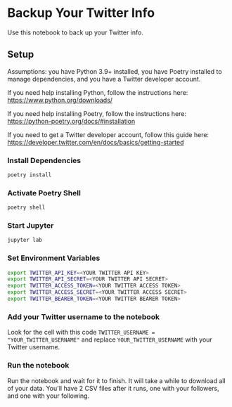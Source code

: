 # Backup Your Twitter Info
Use this notebook to back up your Twitter info. 

## Setup
Assumptions: you have Python 3.9+ installed, you have Poetry installed to manage dependencies, and you have a Twitter developer account.

If you need help installing Python, follow the instructions here: https://www.python.org/downloads/

If you need help installing Poetry, follow the instructions here: https://python-poetry.org/docs/#installation

If you need to get a Twitter developer account, follow this guide here: https://developer.twitter.com/en/docs/basics/getting-started

### Install Dependencies
```bash
poetry install
```

### Activate Poetry Shell
```bash
poetry shell
```

### Start Jupyter
```bash
jupyter lab
```

### Set Environment Variables
```bash
export TWITTER_API_KEY=<YOUR TWITTER API KEY>
export TWITTER_API_SECRET=<YOUR TWITTER API SECRET>
export TWITTER_ACCESS_TOKEN=<YOUR TWITTER ACCESS TOKEN>
export TWITTER_ACCESS_SECRET=<YOUR TWITTER ACCESS SECRET>
export TWITTER_BEARER_TOKEN=<YOUR TWITTER BEARER TOKEN>
```

### Add your Twitter username to the notebook
Look for the cell with this code `TWITTER_USERNAME = "YOUR_TWITTER_USERNAME"`
and replace `YOUR_TWITTER_USERNAME` with your Twitter username.


### Run the notebook
Run the notebook and wait for it to finish. It will take a while to download all of your data. You'll have 2 CSV files 
after it runs, one with your followers, and one with your following.